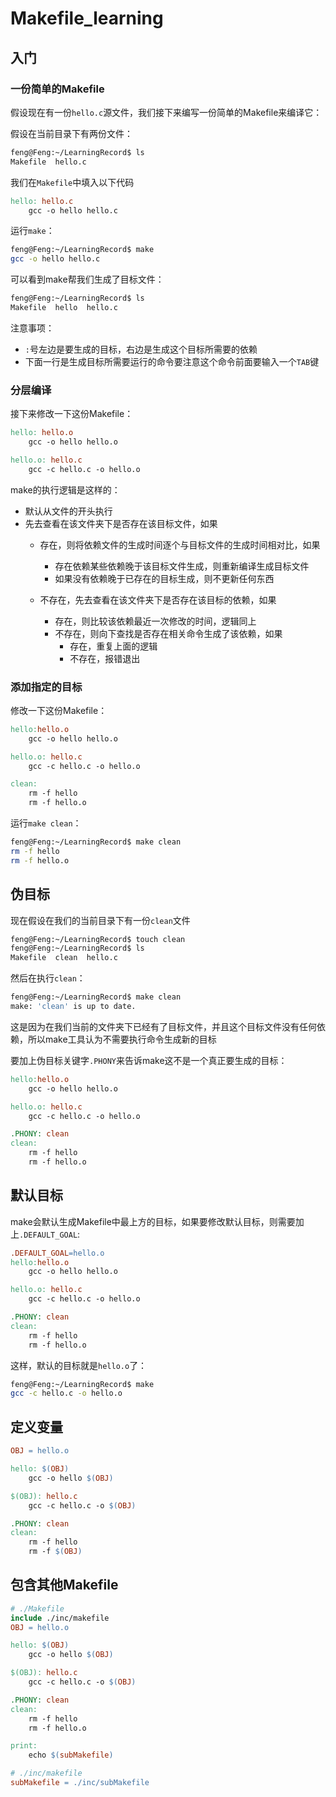 # Makefile_learning  

## 入门

### 一份简单的Makefile  

假设现在有一份`hello.c`源文件，我们接下来编写一份简单的Makefile来编译它：  

假设在当前目录下有两份文件：  

```bash  
feng@Feng:~/LearningRecord$ ls
Makefile  hello.c
```  

我们在`Makefile`中填入以下代码

```Makefile
hello: hello.c  
    gcc -o hello hello.c
```  

运行`make`：  

```bash  
feng@Feng:~/LearningRecord$ make
gcc -o hello hello.c
```  

可以看到make帮我们生成了目标文件：  

```bash  
feng@Feng:~/LearningRecord$ ls
Makefile  hello  hello.c
```  

注意事项：  

- `:`号左边是要生成的目标，右边是生成这个目标所需要的依赖  
- 下面一行是生成目标所需要运行的命令要注意这个命令前面要输入一个`TAB`键  

### 分层编译  

接下来修改一下这份Makefile：  

```Makefile
hello: hello.o  
	gcc -o hello hello.o

hello.o: hello.c
	gcc -c hello.c -o hello.o
```  

make的执行逻辑是这样的：  

- 默认从文件的开头执行  
- 先去查看在该文件夹下是否存在该目标文件，如果  
    - 存在，则将依赖文件的生成时间逐个与目标文件的生成时间相对比，如果  
        - 存在依赖某些依赖晚于该目标文件生成，则重新编译生成目标文件
        - 如果没有依赖晚于已存在的目标生成，则不更新任何东西 
    - 不存在，先去查看在该文件夹下是否存在该目标的依赖，如果
 
        - 存在，则比较该依赖最近一次修改的时间，逻辑同上  
        - 不存在，则向下查找是否存在相关命令生成了该依赖，如果  
            - 存在，重复上面的逻辑  
            - 不存在，报错退出  

### 添加指定的目标

修改一下这份Makefile：  

```Makefile
hello:hello.o  
	gcc -o hello hello.o

hello.o: hello.c
	gcc -c hello.c -o hello.o

clean: 
	rm -f hello
	rm -f hello.o
```  

运行`make clean`：  

```bash  
feng@Feng:~/LearningRecord$ make clean
rm -f hello
rm -f hello.o
```  

## 伪目标  

现在假设在我们的当前目录下有一份`clean`文件  

```bash  
feng@Feng:~/LearningRecord$ touch clean
feng@Feng:~/LearningRecord$ ls
Makefile  clean  hello.c
```  

然后在执行`clean`：  

```bash  
feng@Feng:~/LearningRecord$ make clean
make: 'clean' is up to date.
```  

这是因为在我们当前的文件夹下已经有了目标文件，并且这个目标文件没有任何依赖，所以make工具认为不需要执行命令生成新的目标  

要加上伪目标关键字`.PHONY`来告诉make这不是一个真正要生成的目标：  


```Makefile  
hello:hello.o  
	gcc -o hello hello.o

hello.o: hello.c
	gcc -c hello.c -o hello.o

.PHONY: clean
clean: 
	rm -f hello
	rm -f hello.o  
```  

## 默认目标  

make会默认生成Makefile中最上方的目标，如果要修改默认目标，则需要加上`.DEFAULT_GOAL`:  

```Makefile
.DEFAULT_GOAL=hello.o
hello:hello.o  
	gcc -o hello hello.o

hello.o: hello.c
	gcc -c hello.c -o hello.o

.PHONY: clean
clean: 
	rm -f hello
	rm -f hello.o
```  

这样，默认的目标就是`hello.o`了：  

```bash  
feng@Feng:~/LearningRecord$ make
gcc -c hello.c -o hello.o
```
## 定义变量  

```Makefile
OBJ = hello.o 

hello: $(OBJ)  
	gcc -o hello $(OBJ)

$(OBJ): hello.c
	gcc -c hello.c -o $(OBJ)

.PHONY: clean
clean: 
	rm -f hello
	rm -f $(OBJ) 
```  

## 包含其他Makefile  

```Makefile  
# ./Makefile
include ./inc/makefile
OBJ = hello.o 

hello: $(OBJ)  
	gcc -o hello $(OBJ)

$(OBJ): hello.c
	gcc -c hello.c -o $(OBJ)

.PHONY: clean
clean: 
	rm -f hello
	rm -f hello.o

print:
	echo $(subMakefile)
```  

```Makefile  
# ./inc/makefile
subMakefile = ./inc/subMakefile
```